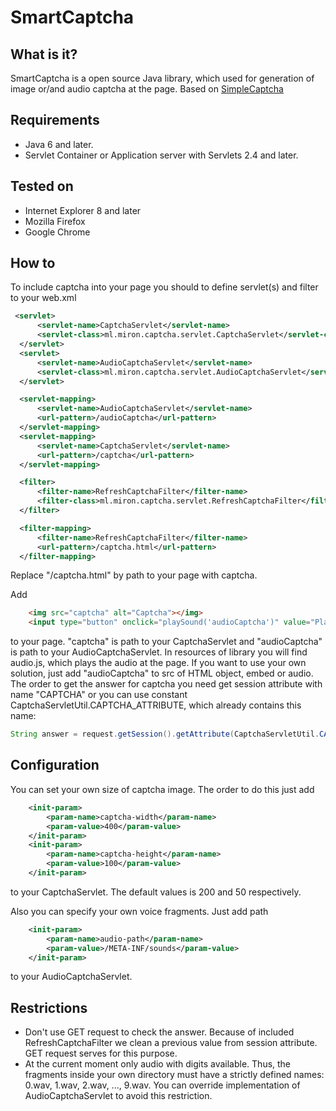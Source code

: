 SmartCaptcha
==========

## What is it?
 SmartCaptcha is a open source Java library, which used for generation of image or/and audio captcha at the page.
 Based on <a href="http://simplecaptcha.sourceforge.net/" target="_blank">SimpleCaptcha</a> 
 
## Requirements
* Java 6 and later.
* Servlet Container or Application server with Servlets 2.4 and later.

## Tested on
* Internet Explorer 8 and later
* Mozilla Firefox
* Google Chrome

## How to 
To include captcha into your page you should to define servlet(s) and filter to your web.xml
  ``` xml
   <servlet>
        <servlet-name>CaptchaServlet</servlet-name>
        <servlet-class>ml.miron.captcha.servlet.CaptchaServlet</servlet-class>
    </servlet>
    <servlet>
        <servlet-name>AudioCaptchaServlet</servlet-name>
        <servlet-class>ml.miron.captcha.servlet.AudioCaptchaServlet</servlet-class>
    </servlet>

    <servlet-mapping>
        <servlet-name>AudioCaptchaServlet</servlet-name>
        <url-pattern>/audioCaptcha</url-pattern>
    </servlet-mapping>
    <servlet-mapping>
        <servlet-name>CaptchaServlet</servlet-name>
        <url-pattern>/captcha</url-pattern>
    </servlet-mapping>

    <filter>
        <filter-name>RefreshCaptchaFilter</filter-name>
        <filter-class>ml.miron.captcha.servlet.RefreshCaptchaFilter</filter-class>
    </filter>

    <filter-mapping>
        <filter-name>RefreshCaptchaFilter</filter-name>
        <url-pattern>/captcha.html</url-pattern>
    </filter-mapping>
  ```
Replace "/captcha.html" by path to your page with captcha.

Add 
``` html
    <img src="captcha" alt="Captcha"></img>
    <input type="button" onclick="playSound('audioCaptcha')" value="Play"/>
```
to your page.
"captcha" is path to your CaptchaServlet and "audioCaptcha" is path to your AudioCaptchaServlet. 
In resources of library you will find audio.js, which plays the audio at the page. 
If you want to use your own solution, just add "audioCaptcha" to src of HTML object, embed or audio.
The order to get the answer for captcha you need get session attribute with name "CAPTCHA" or you can use constant CaptchaServletUtil.CAPTCHA_ATTRIBUTE, which already contains this name:
``` java
String answer = request.getSession().getAttribute(CaptchaServletUtil.CAPTCHA_ATTRIBUTE);
``` 

## Configuration
You can set your own size of captcha image. The order to do this just add 
``` xml
    <init-param>
        <param-name>captcha-width</param-name>
        <param-value>400</param-value>
    </init-param>
    <init-param>
        <param-name>captcha-height</param-name>
        <param-value>100</param-value>
    </init-param>
```
to your CaptchaServlet. The default values is 200 and 50 respectively.

Also you can specify your own voice fragments. Just add path 
``` xml
    <init-param>
        <param-name>audio-path</param-name>
        <param-value>/META-INF/sounds</param-value>
    </init-param>
```
to your AudioCaptchaServlet. 

## Restrictions
* Don't use GET request to check the answer. Because of included RefreshCaptchaFilter we clean a previous 
value from session attribute. GET request serves for this purpose.
* At the current moment only audio with digits available. Thus, the fragments inside your own directory must have a strictly defined names: 0.wav, 1.wav, 2.wav, ..., 9.wav. You can override implementation of AudioCaptchaServlet to avoid this restriction.

